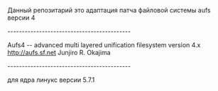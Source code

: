 
Данный репозитарий это адаптация патча файловой системы aufs версии 4 

*-------------------------------------------*

  Aufs4 -- advanced multi layered unification filesystem version 4.x
  http://aufs.sf.net
  Junjiro R. Okajima

*-------------------------------------------*

для ядра линукс версии 5.7.1
